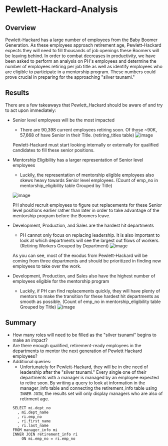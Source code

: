 # Pewlett-Hackard-Analysis

## Overview

Pewlett-Hackard has a large number of employees from the Baby Boomer Generation.  As these employees approach retirement age, Pewlett-Hackard expects they will need to fill thousands of job openings these Boomers will be leaving behind.  In order to combat decreases in productivity, we have been asked to perform an analysis on PH's employees and determine the number of employees retiring per job title as well as identify employees who are eligible to participate in a mentorship program.  These numbers could prove crucial in preparing for the approaching "silver tsunami."

## Results

There are a few takeaways that Pewlett_Hackard should be aware of and try to act upon immediately:

- Senior level employees will be the most impacted
  - There are 90,398 current employees retiring soon.  Of those ~90K, 57,668 of have Senior in their Title.
  (retiring_titles table) ![image](https://user-images.githubusercontent.com/79211628/115584681-9395f200-a290-11eb-9831-024f355bc3f4.png)
  
  Pewlett-Hackard must start looking internally or externally for qualified candidates to fill these senior positions.

- Mentorship Eligibility has a larger representation of Senior level employees
  - Luckily, the representation of mentorship eligible employees also skews heavy towards Senior level employees.
  (Count of emp_no in mentorship_eligibility table Grouped by Title) 
  
  ![image](https://user-images.githubusercontent.com/79211628/115585999-c096d480-a291-11eb-8d4b-8f2cd6fe61a3.png)

  PH should recruit employees to figure out replacements for these Senior level positions earlier rather than later in order to take advantage of the mentorship program before the Boomers leave.

- Development, Production, and Sales are the hardest hit departments
  - PH cannot only focus on replacing leadership.  It is also important to look at which departments will see the largest out flows of workers. (Retiring Workers Grouped by Department) ![image](https://user-images.githubusercontent.com/79211628/115587298-25066380-a293-11eb-9be7-47a3092479be.png)
  
  As you can see, most of the exodus from Pewlett-Hackard will be coming from three departments and should be prioritized in finding new employees to take over the work. 

- Development, Production, and Sales also have the highest number of employees eligible for the mentorship program
  - Luckily, if PH can find replacements quickly, they will have plenty of mentors to make the transition for these hardest hit departments as smooth as possible.
  (Count of emp_no in mentorship_eligibility table Grouped by Title) ![image](https://user-images.githubusercontent.com/79211628/115588103-02287f00-a294-11eb-8eff-97b39909d585.png)

## Summary
- How many roles will need to be filled as the "silver tsunami" begins to make an impact?
- Are there enough qualified, retirement-ready employees in the departments to mentor the next generation of Pewlett Hackard employees?
- Additional queries:
  - Unfortunately for Pewlett-Hackard, they will be in dire need of leadership after the "silver tsunami."  Every single one of their departments with a manager is managed by an employee expected to retire soon.  By writing a query to look at information in the manager_info table and connecting the retirement_info table using `INNER JOIN`, the results set will only display managers who are also of retirment age.
  ```
  SELECT mi.dept_no
	, mi.dept_name
	, ri.emp_no
	, ri.first_name
	, ri.last_name
  FROM manager_info mi
  INNER JOIN retirement_info ri
	  ON mi.emp_no = ri.emp_no 
  ```
